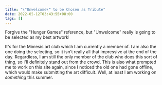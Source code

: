 ```yaml
---
title: "\"Unwelcome\" to be Chosen as Tribute"
date: 2022-05-12T03:43:55+08:00
tags: []
---
```


Forgive the "Hunger Games" reference, but "Unwelcome" really is going to be selected as my best artwork!
<!--more-->
It's for the Mimesis art club which I am currently a member of. I am also the one doing the selecting, so it isn't really all that impressive
at the end of the day. Regardless, I am still the only member of the club who does this sort of thing, so I'll definitely stand out from the 
crowd. This is also what prompted me to work on this site again, since I noticed the old one had gone offline, which would make submitting the art difficult. Well, at least I am working on *something* this summer.
